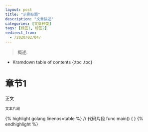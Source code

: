 ```yaml
---
layout: post
title: "示例标题"
description: "文章描述"
categories: [文章种类]
tags: [标签1, 标签2]
redirect_from:
  - /2020/02/04/
---
```


> 概述.

* Kramdown table of contents
{:toc .toc}

# 章节1

正文

~~~
文本片段
~~~

{% highlight golang linenos=table %}
// 代码片段
func main() {
}
{% endhighlight %}
